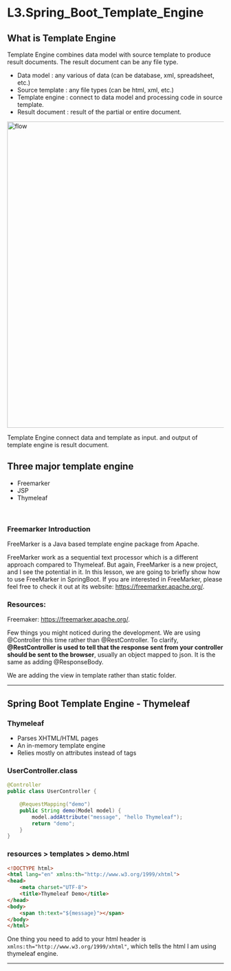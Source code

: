 # L3.Spring_Boot_Template_Engine

## What is Template Engine

Template Engine combines data model with source template to produce result documents. The result document can be any file type.

 * Data model : any various of data (can be database, xml, spreadsheet, etc.)
 * Source template : any file types (can be html, xml, etc.)
 * Template engine : connect to data model and processing code in source template.
 * Result document : result of the partial or entire document.

<img width="711" alt="flow" src="https://user-images.githubusercontent.com/35681772/63744921-c204d380-c8db-11e9-98fa-0a8d449a8daf.png">

Template Engine connect data and template as input. and output of template engine is result document.

## Three major template engine
 * Freemarker
 * JSP
 * Thymeleaf

<br>

### Freemarker Introduction
FreeMarker is a Java based template engine package from Apache.

FreeMarker work as a sequential text processor which is a different approach compared to Thymeleaf. But again, FreeMarker is a new project, and I see the potential in it. In this lesson, we are going to briefly show how to use FreeMarker in SpringBoot. If you are interested in FreeMarker, please feel free to check it out at its website: https://freemarker.apache.org/.


### Resources: 

Freemaker: https://freemarker.apache.org/. 

Few things you might noticed during the development. We are using @Controller this time rather than @RestController. To clarify, __@RestController is used to tell that the response sent from your controller should be sent to the browser__, usually an object mapped to json. It is the same as adding @ResponseBody.

We are adding the view in template rather than static folder.

---

## Spring Boot Template Engine - Thymeleaf

### Thymeleaf
 * Parses XHTML/HTML pages
 * An in-memory template engine
 * Relies mostly on attributes instead of tags

### UserController.class
```java
@Controller
public class UserController {
    
    @RequestMapping("demo")
    public String demo(Model model) {
        model.addAttribute("message", "hello Thymeleaf");
        return "demo";
    }
}
```

### resources > templates > demo.html
```html
<!DOCTYPE html>
<html lang="en" xmlns:th="http://www.w3.org/1999/xhtml">
<head>
    <meta charset="UTF-8">
    <title>Thymeleaf Demo</title>
</head>
<body>
    <span th:text="${message}"></span>
</body>
</html>
```

One thing you need to add to your html header is ```xmlns:th="http://www.w3.org/1999/xhtml"```, which tells the html I am using thymeleaf engine.

---